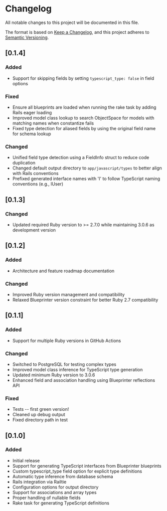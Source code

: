 # Changelog

All notable changes to this project will be documented in this file.

The format is based on [Keep a Changelog](https://keepachangelog.com/en/1.0.0/),
and this project adheres to [Semantic Versioning](https://semver.org/spec/v2.0.0.html).

## [0.1.4]

### Added

- Support for skipping fields by setting `typescript_type: false` in field options

### Fixed

- Ensure all blueprints are loaded when running the rake task by adding Rails eager loading
- Improved model class lookup to search ObjectSpace for models with matching names when constantize fails
- Fixed type detection for aliased fields by using the original field name for schema lookup

### Changed

- Unified field type detection using a FieldInfo struct to reduce code duplication
- Changed default output directory to `app/javascript/types` to better align with Rails conventions
- Prefixed generated interface names with 'I' to follow TypeScript naming conventions (e.g., IUser)

## [0.1.3]

### Changed

- Updated required Ruby version to >= 2.7.0 while maintaining 3.0.6 as development version

## [0.1.2]

### Added

- Architecture and feature roadmap documentation

### Changed

- Improved Ruby version management and compatibility
- Relaxed Blueprinter version constraint for better Ruby 2.7 compatibility

## [0.1.1]

### Added

- Support for multiple Ruby versions in GitHub Actions

### Changed

- Switched to PostgreSQL for testing complex types
- Improved model class inference for TypeScript type generation
- Updated minimum Ruby version to 3.0.6
- Enhanced field and association handling using Blueprinter reflections API

### Fixed

- Tests -- first green version!
- Cleaned up debug output
- Fixed directory path in test

## [0.1.0]

### Added

- Initial release
- Support for generating TypeScript interfaces from Blueprinter blueprints
- Custom typescript_type field option for explicit type definitions
- Automatic type inference from database schema
- Rails integration via Railtie
- Configuration options for output directory
- Support for associations and array types
- Proper handling of nullable fields
- Rake task for generating TypeScript definitions
